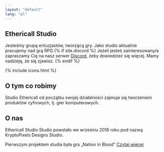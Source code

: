 ```yaml
---
layout: "default"
lang: "pl"
---
```

<section class="hero-section">
<style>.content {margin: 0 !important}</style>
<div class="hero-grid">
<h1 class="hero-title">Ethericall Studio</h1>
<p class="hero-title2">
Jesteśmy grupą entuzjastów, tworzącą gry. Jako studio aktualnie pracujemy nad grą RPG.{% if site.discord %} Jeżeli jesteś zainteresowany/a zapraszamy Cię na nasz serwer <a href="{{ site.url }}{{ site.baseurl }}/discord-pl" class="perm-white">Discord</a>, żeby dowiedzieć się więcej. Mamy nadzieję, że się zjawisz.
{% endif %}</p>
<style>.footer .social-media {
display: none;
}
</style>
{% include icons.html %}
</div>
</section>
<section class="about">
<div class="about-1">
<h1>O tym co robimy</h1>
<p>Studio Ethericall od początku swojej działalności zajmuje się tworzeniem produktów cyfrowych, tj. gier komputerowych.</p>
</div>
<div class="about-2">
<h1>O nas</h1>
<p>Ethericall Studio
Studio powstało we wrześniu 2018 roku pod nazwą KryptoPixels Designs Studio.
  
Pierwszym projektem studia była gra „Nation in Blood”
<a href="https://ethericall.com/about-pl">Czytaj więcej</a></p>
</div>
</section>
